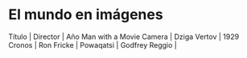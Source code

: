 # El mundo en imágenes

Título | Director | Año
Man with a Movie Camera | Dziga Vertov | 1929
Cronos | Ron Fricke |
Powaqatsi   | Godfrey Reggio  |

